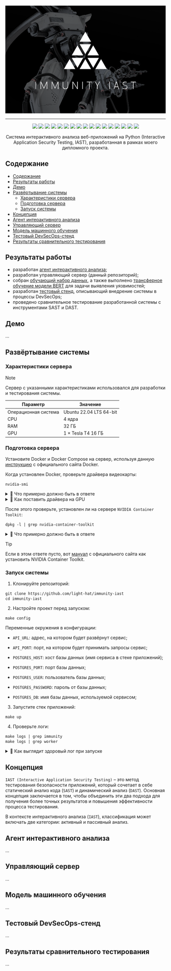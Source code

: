 <p align="center">
<img src="assets/head.png">
</p>

<hr/>

<p align="center">
<img src="https://img.shields.io/badge/nVIDIA-%2376B900.svg?style=for-the-badge&logo=nVIDIA&logoColor=white">
<img src="https://img.shields.io/badge/cuda-000000.svg?style=for-the-badge&logo=nVIDIA&logoColor=green">
<img src="https://img.shields.io/badge/jupyter-%23FA0F00.svg?style=for-the-badge&logo=jupyter&logoColor=white">
<img src="https://img.shields.io/badge/pandas-%23150458.svg?style=for-the-badge&logo=pandas&logoColor=white">
<img src="https://img.shields.io/badge/PyTorch-%23EE4C2C.svg?style=for-the-badge&logo=PyTorch&logoColor=white">
<img src="https://img.shields.io/badge/scikit--learn-%23F7931E.svg?style=for-the-badge&logo=scikit-learn&logoColor=white">
<img src="https://img.shields.io/badge/numpy-%23013243.svg?style=for-the-badge&logo=numpy&logoColor=white">
<img src="https://img.shields.io/badge/javascript-%23323330.svg?style=for-the-badge&logo=javascript&logoColor=%23F7DF1E">
<img src="https://img.shields.io/badge/vuejs-%2335495e.svg?style=for-the-badge&logo=vuedotjs&logoColor=%234FC08D">
<img src="https://img.shields.io/badge/python-3670A0?style=for-the-badge&logo=python&logoColor=ffdd54">
<img src="https://img.shields.io/badge/django-%23092E20.svg?style=for-the-badge&logo=django&logoColor=white">
<img src="https://img.shields.io/badge/DJANGO-REST-ff1709?style=for-the-badge&logo=django&logoColor=white&color=ff1709&labelColor=gray">
<img src="https://img.shields.io/badge/celery-%23a9cc54.svg?style=for-the-badge&logo=celery&logoColor=ddf4a4">
<img src="https://img.shields.io/badge/redis-%23DD0031.svg?style=for-the-badge&logo=redis&logoColor=white">
<img src="https://img.shields.io/badge/postgres-%23316192.svg?style=for-the-badge&logo=postgresql&logoColor=white">
<img src="https://img.shields.io/badge/nginx-%23009639.svg?style=for-the-badge&logo=nginx&logoColor=white">
<img src="https://img.shields.io/badge/docker-%230db7ed.svg?style=for-the-badge&logo=docker&logoColor=white">
</p>

<p align="center">
Система интерактивного анализа веб-приложений на Python (Interactive Application Security Testing, IAST), разработанная в рамках моего дипломного проекта.
</p>

## Содержание

<!-- TOC -->
  * [Содержание](#содержание)
  * [Результаты работы](#результаты-работы)
  * [Демо](#демо)
  * [Развёртывание системы](#развёртывание-системы)
    * [Характеристики сервера](#характеристики-сервера)
    * [Подготовка сервера](#подготовка-сервера)
    * [Запуск системы](#запуск-системы)
  * [Концепция](#концепция)
  * [Агент интерактивного анализа](#агент-интерактивного-анализа)
  * [Управляющий сервер](#управляющий-сервер)
  * [Модель машинного обучения](#модель-машинного-обучения)
  * [Тестовый DevSecOps-стенд](#тестовый-devsecops-стенд)
  * [Результаты сравнительного тестирования](#результаты-сравнительного-тестирования)
<!-- TOC -->

## Результаты работы

- разработан [агент интерактивного анализа](https://github.com/light-hat/immunity-python-agent);
- разработан управляющий сервер (данный репозиторий);
- собран [обучающий набор данных](https://huggingface.co/datasets/l1ghth4t/iast-python3-django-flask), а также выполнено [трансферное обучение модели BERT](https://huggingface.co/l1ghth4t/immunity) для задачи выявления уязвимостей;
- разработан [тестовый стенд](https://github.com/light-hat/devsecops-stand), описывающий внедрение системы в процессы DevSecOps;
- проведено сравнительное тестирование разработанной системы с инструментами SAST и DAST.

## Демо

...

## Развёртывание системы

### Характеристики сервера

> [!NOTE]
> Сервер с указанными характеристиками использовался для разработки и тестирования системы.

| Параметр             | Значение                 |
|----------------------|--------------------------|
| Операционная система | Ubuntu 22.04 LTS 64-bit  |
| CPU                  | 4 ядра                   |
| RAM                  | 32 ГБ                    |
| GPU                  | 1 × Tesla T4  16 ГБ      |

### Подготовка сервера

Установите Docker и Docker Compose на сервер, используя данную [инструкцию](https://docs.docker.com/engine/install/ubuntu/) с официального сайта Docker.

Когда установлен Docker, проверьте драйвера видеокарты:

```shell
nvidia-smi
```

<details>
  <summary>👀 Что примерно должно быть в ответе</summary>

<hr />

```
Sat Jan  4 01:37:28 2025       
+---------------------------------------------------------------------------------------+
| NVIDIA-SMI 535.183.01             Driver Version: 535.183.01   CUDA Version: 12.2     |
|-----------------------------------------+----------------------+----------------------+
| GPU  Name                 Persistence-M | Bus-Id        Disp.A | Volatile Uncorr. ECC |
| Fan  Temp   Perf          Pwr:Usage/Cap |         Memory-Usage | GPU-Util  Compute M. |
|                                         |                      |               MIG M. |
|=========================================+======================+======================|
|   0  Tesla T4                       Off | 00000000:00:06.0 Off |                  Off |
| N/A   49C    P0              28W /  70W |    783MiB / 16384MiB |      0%      Default |
|                                         |                      |                  N/A |
+-----------------------------------------+----------------------+----------------------+
```

<hr />

</details>

<details>
  <summary>👀 Как поставить драйвера на GPU</summary>

<hr />

Устанавливаем инструменты для компиляции драйверов и заголовки ядра:

```shell
sudo apt update
sudo apt-get install build-essential linux-headers-$(uname -r)
```

Ищем доступные версии драйвера:

```shell
ubuntu-drivers devices
```

Находим в выводе похожую строчку:

```text
...
driver   : nvidia-driver-535 - distro non-free recommended
...
```

Это версия драйвера, которую вам нужно установить. Делаем это:

```shell
sudo apt-get install nvidia-driver-535
```

Затем перезапускаем сервер:

```shell
sudo reboot
```

После перезагрузки снова проверяем драйвера GPU:

```shell
nvidia-smi
```

<hr />

</details>

После этого проверьте, установлен ли на сервере `NVIDIA Container Toolkit`:

```shell
dpkg -l | grep nvidia-container-toolkit
```

<details>
  <summary>👀 Что примерно должно быть в ответе</summary>

<hr />

```
ii  nvidia-container-toolkit          1.17.3-1          amd64     NVIDIA Container toolkit
ii  nvidia-container-toolkit-base     1.17.3-1          amd64     NVIDIA Container Toolkit Base

```

<hr />

</details>

> [!TIP]
> Если в этом ответе пусто, вот [мануал](https://docs.nvidia.com/datacenter/cloud-native/container-toolkit/latest/install-guide.html) c официального сайта как установить NVIDIA Container Toolkit.

### Запуск системы

1. Клонируйте репозиторий:

```shell
git clone https://github.com/light-hat/immunity-iast
cd immunity-iast
```

2. Настройте проект перед запуском:

```shell
make config
```

Переменные окружения в конфигурации:

- `API_URL`: адрес, на котором будет развёрнут сервис;

- `API_PORT`: порт, на котором будет принимать запросы сервис;

- `POSTGRES_HOST`: хост базы данных (имя сервиса в стеке приложений);

- `POSTGRES_PORT`: порт базы данных;

- `POSTGRES_USER`: пользователь базы данных;

- `POSTGRES_PASSWORD`: пароль от базы данных;

- `POSTGRES_DB`: имя базы данных, используемой сервисом;

3. Запустите стек приложений:

```shell
make up
```

4. Проверьте логи:

```shell
make logs | grep immunity
make logs | grep worker
```

<details>
  <summary>👀 Как выглядит здоровый лог при запуске</summary>

<hr />

Лог основного приложения (immunity):

```shell
sudo docker compose logs api
```

```text
...
```

Лог асинхронного воркера (worker):

```shell
sudo docker compose logs worker
```

```text
...
```

<hr />

</details>

## Концепция

`IAST (Interactive Application Security Testing)` – это метод тестирования безопасности приложений, который сочетает в себе статический анализ кода (`SAST`) и динамический анализ (`DAST`). Основная концепция заключается в том, чтобы объединить эти два подхода для получения более точных результатов и повышения эффективности процесса тестирования.

В контексте интерактивного анализа (`IAST`), классификация может включать две категории: активный и пассивный анализ.

## Агент интерактивного анализа

...

## Управляющий сервер

...

## Модель машинного обучения

...

## Тестовый DevSecOps-стенд

...


## Результаты сравнительного тестирования

...
